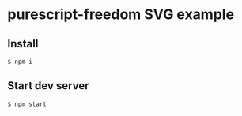 # purescript-freedom SVG example

## Install

```
$ npm i
```

## Start dev server

```
$ npm start
```
